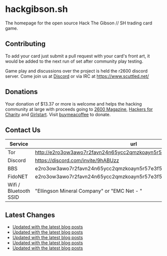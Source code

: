 # hackgibson.sh
The homepage for the open source Hack The Gibson // SH trading card game.


## Contributing

To add your card just submit a pull request with your card's front art, it would be added to the next run of set after community play testing.

Game play and discussions over the project is held the r2600 discord server. Come join us at [Discord](https://discord.com/invite/9hABUzz) or via IRC at https://www.scuttled.net/


## Donations

Your donation of $13.37 or more is welcome and helps the hacking community at large with proceeds going to [2600 Magazine](https://2600.com/), [Hackers for Charity](https://hackersforcharity.org) and [Girlstart](https://girlstart.org).  Visit [buymeacoffee](https://www.buymeacoffee.com/hackgibson.sh) to donate.


## Contact Us

Service | url
-|-
Tor | http://e2ro3ow3awo7r2favn24n65ycc2qmzkoayn5r57e3f56nvjwdcgg32ad.onion
Discord | https://discord.com/invite/9hABUzz
BBS | e2ro3ow3awo7r2favn24n65ycc2qmzkoayn5r57e3f56nvjwdcgg32ad.onion:23
FidoNET | e2ro3ow3awo7r2favn24n65ycc2qmzkoayn5r57e3f56nvjwdcgg32ad.onion:24554
Wifi / Bluetooth SSID | "Ellingson Mineral Company" or "EMC Net - <fidonet address>"

## Latest Changes
<!-- BLOG-POST-LIST:START -->
- [Updated with the latest blog posts](https://github.com/DFW2600/hackgibson.sh/commit/4eb6b90a13b9a66debc303f8ad09fa8ecf881927)
- [Updated with the latest blog posts](https://github.com/DFW2600/hackgibson.sh/commit/919193aec2ecd4412bf9c0652f3ad3e067a8eec6)
- [Updated with the latest blog posts](https://github.com/DFW2600/hackgibson.sh/commit/8056a78dd3f1c79f10545b3fe64cb971c8c1b1b9)
- [Updated with the latest blog posts](https://github.com/DFW2600/hackgibson.sh/commit/1357e219170ec87007d1ea96902920fe9142c546)
- [Updated with the latest blog posts](https://github.com/DFW2600/hackgibson.sh/commit/efaa3c08d587d700c7feb291fce842dc20f900dd)
<!-- BLOG-POST-LIST:END -->
